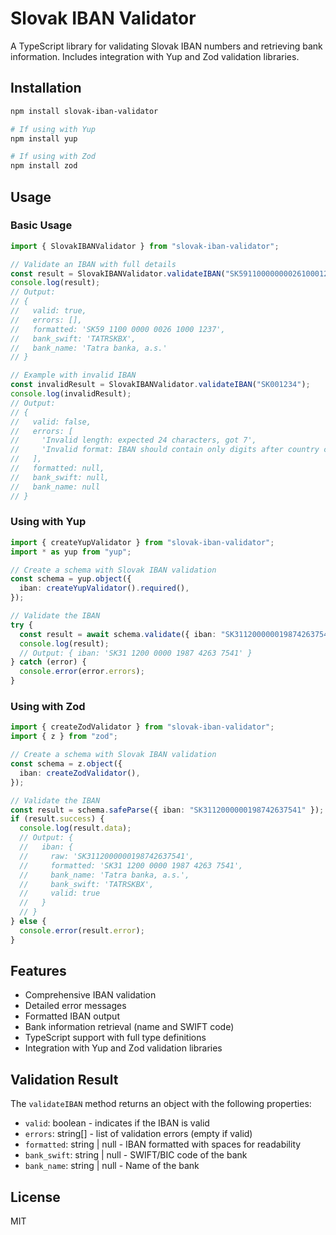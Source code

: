 # Slovak IBAN Validator

A TypeScript library for validating Slovak IBAN numbers and retrieving bank information. Includes integration with Yup and Zod validation libraries.

## Installation

```bash
npm install slovak-iban-validator

# If using with Yup
npm install yup

# If using with Zod
npm install zod
```

## Usage

### Basic Usage

```typescript
import { SlovakIBANValidator } from "slovak-iban-validator";

// Validate an IBAN with full details
const result = SlovakIBANValidator.validateIBAN("SK5911000000002610001237");
console.log(result);
// Output:
// {
//   valid: true,
//   errors: [],
//   formatted: 'SK59 1100 0000 0026 1000 1237',
//   bank_swift: 'TATRSKBX',
//   bank_name: 'Tatra banka, a.s.'
// }

// Example with invalid IBAN
const invalidResult = SlovakIBANValidator.validateIBAN("SK001234");
console.log(invalidResult);
// Output:
// {
//   valid: false,
//   errors: [
//     'Invalid length: expected 24 characters, got 7',
//     'Invalid format: IBAN should contain only digits after country code'
//   ],
//   formatted: null,
//   bank_swift: null,
//   bank_name: null
// }
```

### Using with Yup

```typescript
import { createYupValidator } from "slovak-iban-validator";
import * as yup from "yup";

// Create a schema with Slovak IBAN validation
const schema = yup.object({
  iban: createYupValidator().required(),
});

// Validate the IBAN
try {
  const result = await schema.validate({ iban: "SK3112000000198742637541" });
  console.log(result);
  // Output: { iban: 'SK31 1200 0000 1987 4263 7541' }
} catch (error) {
  console.error(error.errors);
}
```

### Using with Zod

```typescript
import { createZodValidator } from "slovak-iban-validator";
import { z } from "zod";

// Create a schema with Slovak IBAN validation
const schema = z.object({
  iban: createZodValidator(),
});

// Validate the IBAN
const result = schema.safeParse({ iban: "SK3112000000198742637541" });
if (result.success) {
  console.log(result.data);
  // Output: {
  //   iban: {
  //     raw: 'SK3112000000198742637541',
  //     formatted: 'SK31 1200 0000 1987 4263 7541',
  //     bank_name: 'Tatra banka, a.s.',
  //     bank_swift: 'TATRSKBX',
  //     valid: true
  //   }
  // }
} else {
  console.error(result.error);
}
```

## Features

- Comprehensive IBAN validation
- Detailed error messages
- Formatted IBAN output
- Bank information retrieval (name and SWIFT code)
- TypeScript support with full type definitions
- Integration with Yup and Zod validation libraries

## Validation Result

The `validateIBAN` method returns an object with the following properties:

- `valid`: boolean - indicates if the IBAN is valid
- `errors`: string[] - list of validation errors (empty if valid)
- `formatted`: string | null - IBAN formatted with spaces for readability
- `bank_swift`: string | null - SWIFT/BIC code of the bank
- `bank_name`: string | null - Name of the bank

## License

MIT

